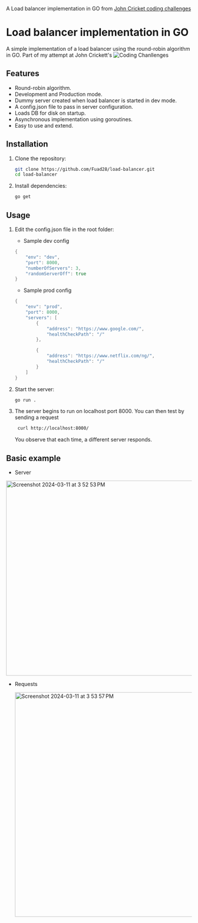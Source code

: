 A Load balancer implementation in GO from [John Cricket coding challenges](https://codingchallenges.fyi/challenges/challenge-redis)

# Load balancer implementation in GO

A simple implementation of a load balancer using the round-robin algorithm in GO.
Part of my attempt at John Crickett's ![Coding Chanllenges](https://codingchallenges.fyi/challenges/challenge-redis)

## Features

-   Round-robin algorithm.
-   Development and Production mode.
-   Dummy server created when load balancer is started in dev mode.
-   A config.json file to pass in server configuration.
-   Loads DB for disk on startup.
-   Asynchronous implementation using goroutines.
-   Easy to use and extend.

## Installation

1. Clone the repository:

    ```bash
    git clone https://github.com/Fuad28/load-balancer.git
    cd load-balancer
    ```

2. Install dependencies:

    ```bash
    go get
    ```

## Usage

1. Edit the config.json file in the root folder:

    - Sample dev config
    
    ```go
    {
    	"env": "dev",
    	"port": 8000,
    	"numberOfServers": 3,
    	"randomServerOff": true
    }

    ```
    
    - Sample prod config

    ```go
    {
    	"env": "prod",
    	"port": 8000,
    	"servers": [
		    {
    			"address": "https://www.google.com/",
    			"healthCheckPath": "/"
		    },

    		{
    			"address": "https://www.netflix.com/ng/",
    			"healthCheckPath": "/"
    		}
	    ]
    }

    ```
    

2. Start the server:

    ```bash
    go run .
    ```

3. The server begins to run on localhost port 8000. You can then test by sending a request

    ```bash
     curl http://localhost:8000/   
    ```

    You observe that each time, a different server responds.



## Basic example
- Server
  
<img width="528" alt="Screenshot 2024-03-11 at 3 52 53 PM" src="https://github.com/Fuad28/load-balancer/assets/63596779/aed64022-934c-49d7-ac6a-c91315b9f86a">

- Requests
  
  <img width="608" alt="Screenshot 2024-03-11 at 3 53 57 PM" src="https://github.com/Fuad28/load-balancer/assets/63596779/ff2a1242-1d9c-4903-a748-8bd2d40a8892">

